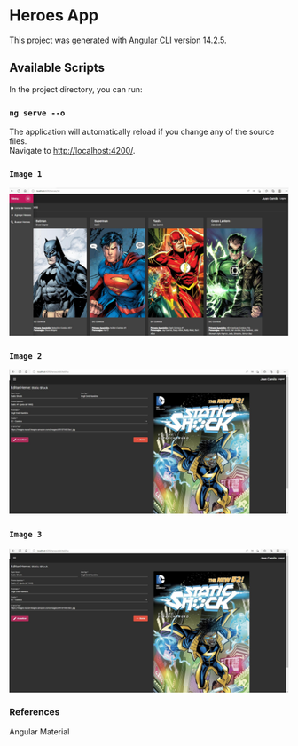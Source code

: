 # Heroes App

This project was generated with [Angular CLI](https://github.com/angular/angular-cli) version 14.2.5.

## Available Scripts
In the project directory, you can run:

### `ng serve --o`
The application will automatically reload if you change any of the source files.\
Navigate to [http://localhost:4200/](http://localhost:4200/).

### `Image 1`
![alt tag](https://github.com/juancr5/Aplicaciones-Angular/blob/main/images/06%20Heroes%20App%20Menu.jpg)

### `Image 2`
![alt tag](https://github.com/juancr5/Aplicaciones-Angular/blob/main/images/06%20Heroes%20App%20Edit.jpg)

### `Image 3`
![alt tag](https://github.com/juancr5/Aplicaciones-Angular/blob/main/images/06%20Heroes%20App%20Edit.jpg)

### References
Angular Material
